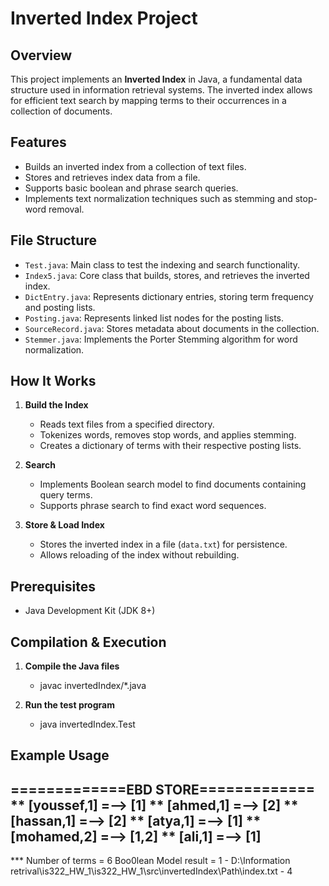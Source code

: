 # Inverted Index Project

## Overview
This project implements an **Inverted Index** in Java, a fundamental data structure used in information retrieval systems. The inverted index allows for efficient text search by mapping terms to their occurrences in a collection of documents.

## Features
- Builds an inverted index from a collection of text files.
- Stores and retrieves index data from a file.
- Supports basic boolean and phrase search queries.
- Implements text normalization techniques such as stemming and stop-word removal.

## File Structure
- `Test.java`: Main class to test the indexing and search functionality.
- `Index5.java`: Core class that builds, stores, and retrieves the inverted index.
- `DictEntry.java`: Represents dictionary entries, storing term frequency and posting lists.
- `Posting.java`: Represents linked list nodes for the posting lists.
- `SourceRecord.java`: Stores metadata about documents in the collection.
- `Stemmer.java`: Implements the Porter Stemming algorithm for word normalization.

## How It Works
1. **Build the Index**
   - Reads text files from a specified directory.
   - Tokenizes words, removes stop words, and applies stemming.
   - Creates a dictionary of terms with their respective posting lists.

2. **Search**
   - Implements Boolean search model to find documents containing query terms.
   - Supports phrase search to find exact word sequences.

3. **Store & Load Index**
   - Stores the inverted index in a file (`data.txt`) for persistence.
   - Allows reloading of the index without rebuilding.

## Prerequisites
- Java Development Kit (JDK 8+)

## Compilation & Execution
1. **Compile the Java files**
   - javac invertedIndex/*.java

2. **Run the test program**
   - java invertedIndex.Test

## Example Usage
=============EBD STORE=============
** [youssef,1]       =--> [1]
** [ahmed,1]       =--> [2]
** [hassan,1]       =--> [2]
** [atya,1]       =--> [1]
** [mohamed,2]       =--> [1,2]
** [ali,1]       =--> [1]
------------------------------------------------------
*** Number of terms = 6
Boo0lean Model result =
        1 - D:\Information retrival\is322_HW_1\is322_HW_1\src\invertedIndex\Path\index.txt - 4
